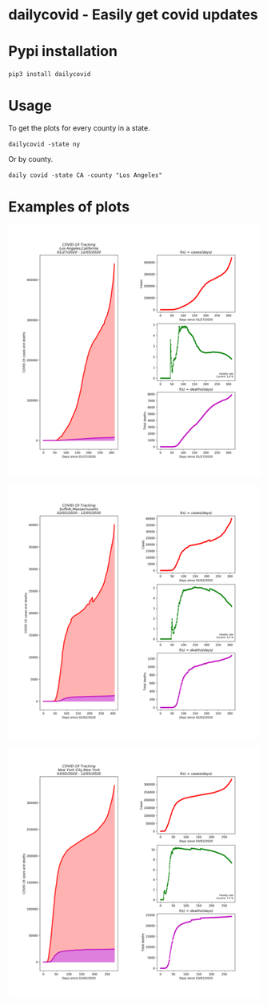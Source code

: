 # dailycovid - Easily get covid updates

# Pypi installation
`pip3 install dailycovid`

# Usage

To get the plots for every county in a state.

`dailycovid -state ny`

Or by county.

`daily covid -state CA -county "Los Angeles"`

# Examples of plots

![image](examples/plots_los_angeles_california.png)

![image](examples/plots_suffolk_massachusetts.png)

![image](examples/plots_new_york_city_new_york.png)
